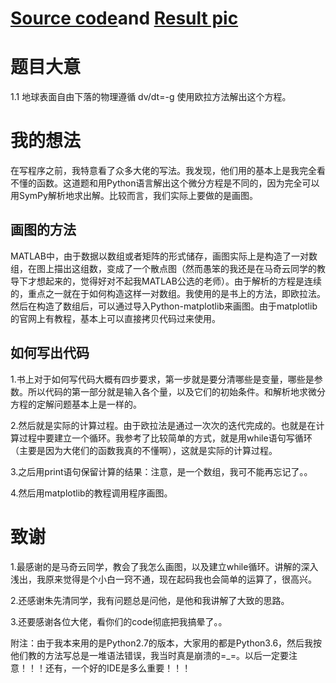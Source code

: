 # [Source code](https://github.com/pycll/computationalphysics_N2015301020174/blob/master/schoolwork_3/schoolwork_3.py)and [Result pic](https://github.com/pycll/computationalphysics_N2015301020174/blob/master/schoolwork_3/schoolwork_3.PNG)

# 题目大意
1.1 地球表面自由下落的物理遵循 dv/dt=-g 使用欧拉方法解出这个方程。

# 我的想法
在写程序之前，我特意看了众多大佬的写法。我发现，他们用的基本上是我完全看不懂的函数。这道题和用Python语言解出这个微分方程是不同的，因为完全可以用SymPy解析地求出解。比较而言，我们实际上要做的是画图。
## 画图的方法
MATLAB中，由于数据以数组或者矩阵的形式储存，画图实际上是构造了一对数组，在图上描出这组数，变成了一个散点图（然而愚笨的我还是在马奇云同学的教导下才想起来的，觉得好对不起我MATLAB公选的老师）。由于解析的方程是连续的，重点之一就在于如何构造这样一对数组。我使用的是书上的方法，即欧拉法。
然后在构造了数组后，可以通过导入Python-matplotlib来画图。由于matplotlib的官网上有教程，基本上可以直接拷贝代码过来使用。
## 如何写出代码 
1.书上对于如何写代码大概有四步要求，第一步就是要分清哪些是变量，哪些是参数。所以代码的第一部分就是输入各个量，以及它们的初始条件。和解析地求微分方程的定解问题基本上是一样的。

2.然后就是实际的计算过程。由于欧拉法是通过一次次的迭代完成的。也就是在计算过程中要建立一个循环。我参考了比较简单的方式，就是用while语句写循环（主要是因为大佬们的函数我真的不懂啊），这就是实际的计算过程。

3.之后用print语句保留计算的结果：注意，是一个数组，我可不能再忘记了。。

4.然后用matplotlib的教程调用程序画图。

# 致谢
1.最感谢的是马奇云同学，教会了我怎么画图，以及建立while循环。讲解的深入浅出，我原来觉得是个小白一窍不通，现在起码我也会简单的运算了，很高兴。

2.还感谢朱先清同学，我有问题总是问他，是他和我讲解了大致的思路。

3.还要感谢各位大佬，看你们的code彻底把我搞晕了。。

附注：由于我本来用的是Python2.7的版本，大家用的都是Python3.6，然后我按他们教的方法写总是一堆语法错误，我当时真是崩溃的=_=。以后一定要注意！！！还有，一个好的IDE是多么重要！！！


